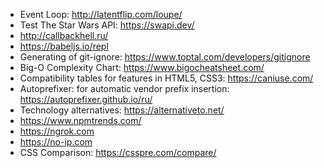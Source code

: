 - Event Loop: http://latentflip.com/loupe/
- Test The Star Wars API: https://swapi.dev/
- http://callbackhell.ru/
- https://babeljs.io/repl
- Generating of git-ignore: https://www.toptal.com/developers/gitignore
- Big-O Complexity Chart: https://www.bigocheatsheet.com/
- Compatibility tables for features in HTML5, CSS3: https://caniuse.com/
- Autoprefixer: for automatic vendor prefix insertion: https://autoprefixer.github.io/ru/
- Technology alternatives: https://alternativeto.net/
- https://www.npmtrends.com/
- https://ngrok.com
- https://no-ip.com
- CSS Comparison: https://csspre.com/compare/
